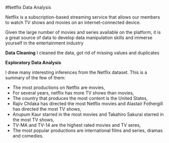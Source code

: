 #Netflix Data Analysis

Netflix is a subscription-based streaming service that allows our members to watch TV shows and movies on an internet-connected device.   

Given the large number of movies and series available on the platform, it is a great source of data to develop data manipulation skills and immerse yourself in the entertainment industry

**Data Cleaning**
I cleaned the data, got rid of missing values and duplicates

**Exploratory Data Analysis**

I drew many interesting inferences from the Netflix dataset. This is a summary of the few of them:

- The most productions on Netflix are movies,
- For several years, netflix has more TV shows than movies,
- The country that produces the most content is the United States,
- Rajiv Chilaka has directed the most Netflix movies and Alastair Fothergill has directed the most TV shows,
- Anupum Kaur starred in the most movies and Takahiro Sakurai starred in the most TV shows,
- TV-MA and TV-14 are the highest rated movies and TV seres,
- The most popular productions are international films and series, dramas and comedies.
